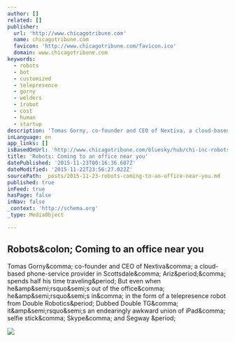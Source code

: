 ```yaml
---
author: []
related: []
publisher:
  url: 'http://www.chicagotribune.com'
  name: chicagotribune.com
  favicon: 'http://www.chicagotribune.com/favicon.ico'
  domain: www.chicagotribune.com
keywords:
  - robots
  - bot
  - customized
  - telepresence
  - gorny
  - welders
  - irobot
  - cost
  - human
  - startup
description: 'Tomas Gorny, co-founder and CEO of Nextiva, a cloud-based phone-service provider in Scottsdale, Ariz., spends half his time traveling. But even when he&amp;rsquo;s out of the office, he&amp;rsquo;s in, in the form of a telepresence robot from Double Robotics. Dubbed Double TG, it&amp;rsquo;s an endearingly awkward union of iPad, selfie stick, Skype, and Segway .'
inLanguage: en
app_links: []
isBasedOnUrl: 'http://www.chicagotribune.com/bluesky/hub/chi-inc-robots-doing-more-office-work-bsi-hub-20150617-story.html'
title: 'Robots: Coming to an office near you'
datePublished: '2015-11-23T00:16:36.607Z'
dateModified: '2015-11-22T23:56:27.022Z'
sourcePath: _posts/2015-11-23-robots-coming-to-an-office-near-you.md
published: true
inFeed: true
hasPage: false
inNav: false
_context: 'http://schema.org'
_type: MediaObject

---
```

<article style=""><h1>Robots&amp;colon; Coming to an office near you</h1><p>Tomas Gorny&amp;comma; co-founder and CEO of Nextiva&amp;comma; a cloud-based phone-service provider in Scottsdale&amp;comma; Ariz&amp;period;&amp;comma; spends half his time traveling&amp;period; But even when he&amp;amp&amp;semi;rsquo&amp;semi;s out of the office&amp;comma; he&amp;amp&amp;semi;rsquo&amp;semi;s in&amp;comma; in the form of a telepresence robot from Double Robotics&amp;period; Dubbed Double TG&amp;comma; it&amp;amp&amp;semi;rsquo&amp;semi;s an endearingly awkward union of iPad&amp;comma; selfie stick&amp;comma; Skype&amp;comma; and Segway &amp;period;</p><img src="http://www.trbimg.com/img-5582bd1d/turbine/chi-inc-robots-doing-more-office-work-bsi-hub-20150617" /></article>